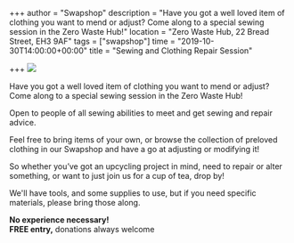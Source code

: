 +++
author = "Swapshop"
description = "Have you got a well loved item of clothing you want to mend or adjust? Come along to a special sewing session in the Zero Waste Hub!"
location = "Zero Waste Hub, 22 Bread Street, EH3 9AF"
tags = ["swapshop"]
time = "2019-10-30T14:00:00+00:00"
title = "Sewing and Clothing Repair Session"

+++
![](https://res.cloudinary.com/shrub-co-op/image/upload/v1571249246/shrubcoop.org/media/Copy_of_Community_Co-Design_Evening_vrvzlw.png)

Have you got a well loved item of clothing you want to mend or adjust? Come along to a special sewing session in the Zero Waste Hub!  
  
Open to people of all sewing abilities to meet and get sewing and repair advice.  
  
Feel free to bring items of your own, or browse the collection of preloved clothing in our Swapshop and have a go at adjusting or modifying it!  
  
So whether you’ve got an upcycling project in mind, need to repair or alter something, or want to just join us for a cup of tea, drop by!  
  
We'll have tools, and some supplies to use, but if you need specific materials, please bring those along.  
  
**No experience necessary!**  
**FREE entry,** donations always welcome